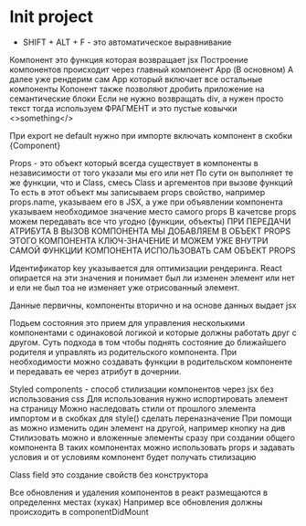 # Init project
* SHIFT + ALT + F - это автоматическое выравнивание

Компонент это функция которая возвращает jsx
Построение компонентов происходит через главный компонент App (В основном)
А далее уже рендерим сам App который включает все остальные компоненты
Копонент также позволяют дробить приложение на семантические блоки
Если не нужно возвращать div, а нужен просто текст тогда используем ФРАГМЕНТ и это пустые ковычки <>something</>

При export не default нужно при импорте включать компонент в скобки {Component}

Props - это объект который всегда существует в компоненты в независимости от того указали мы его или нет
По сути он выполняет те же функции, что и Class, смесь Class и аргементов при вызове функций 
То есть в этот объект мы записываем props свойство, например props.name, указываем его в JSX, а уже при объявлении компонента указываем необходимое значение место самого props
В качетсве props можем передавать все что угодно (функции, объекты)
ПРИ ПЕРЕДАЧИ АТРИБУТА В ВЫЗОВ КОМПОНЕНТА МЫ ДОБАВЛЯЕМ В ОБЪЕКТ PROPS ЭТОГО КОМПОНЕНТА КЛЮЧ-ЗНАЧЕНИЕ И МОЖЕМ УЖЕ ВНУТРИ САМОЙ ФУНКЦИИ КОМПОНЕНТА ИСПОЛЬЗОВАТЬ САМ ОБЪЕКТ PROPS

Идентификатор key указывается для оптимизации рендеринга. 
React опирается на эти значения и понимает был ли изменен элемент или нет и ели не был тоа не изменяет уже отрисованный элемент.

Данные первичны, компоненты вторично и на основе данных выдает jsx

Подьем состояния это прием для управления несколькими компонентами с одинаковой логикой и которые должны работать друг с другом. Суть подхода в том чтобы поднять состояние до ближайшего родителя и управлять из родительского компонента. При необходимости можно создавать функции в родительском компоненте и передавать ее через атрибут в дочернии.

Styled components - способ стилизации компонентов через jsx без использования css
Для использования нужно испортировать элемент на страницу
Можно наследовать стили от прошлого элемента импортом и в скобках для style() сделать переназначение
При помощи as можно изменить один элемент на другой, например кнопку на див
Стилизовать можно и вложенные элементы сразу при создании общего компонента 
В таких компонентах можно использовать props и задавать условия и от условиям компонент будет получать стилизацию

Class field это создание свойств без конструктора

Все обновления и удаления компонентов в реакт размещаются в определеннх местах (хуках)
Например все обновления должны происходить в componentDidMount